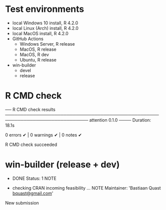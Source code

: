 # Test environments

- local Windows 10 install, R 4.2.0
- local Linux (Arch) install, R 4.2.0
- local MacOS install, R 4.2.0
- GitHub Actions
   - Windows Server, R release
   - MacOS, R release
   - MacOS, R dev
   - Ubuntu, R release
- win-builder
   - devel
   - release


# R CMD check
   
── R CMD check results ───────────────────────────────────────────────────────────────────────────── attention 0.1.0 ────
Duration: 18.1s

0 errors ✔ | 0 warnings ✔ | 0 notes ✔

R CMD check succeeded


# win-builder (release + dev)

* DONE
Status: 1 NOTE

* checking CRAN incoming feasibility ... NOTE
Maintainer: 'Bastiaan Quast <bquast@gmail.com>'

New submission
